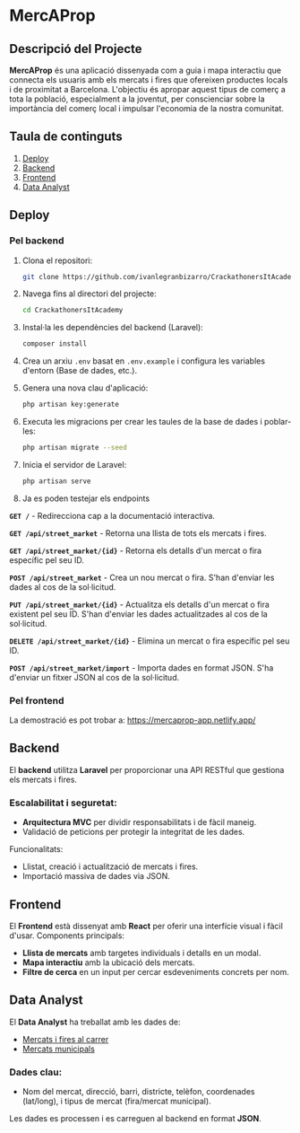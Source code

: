 # MercAProp

## Descripció del Projecte

**MercAProp** és una aplicació dissenyada com a guia i mapa interactiu que connecta els usuaris amb els mercats i fires que ofereixen productes locals i de proximitat a Barcelona. L'objectiu és apropar aquest tipus de comerç a tota la població, especialment a la joventut, per conscienciar sobre la importància del comerç local i impulsar l'economia de la nostra comunitat.

## Taula de continguts

1. [Deploy](#deploy)
2. [Backend](#backend)
3. [Frontend](#frontend)
4. [Data Analyst](#data-analyst)


## Deploy

### Pel backend

1. Clona el repositori:
    ```bash
    git clone https://github.com/ivanlegranbizarro/CrackathonersItAcademy.git
    ```

2. Navega fins al directori del projecte:
    ```bash
    cd CrackathonersItAcademy
    ```

3. Instal·la les dependències del backend (Laravel):
    ```bash
    composer install
    ```

4. Crea un arxiu `.env` basat en `.env.example` i configura les variables d'entorn (Base de dades, etc.).

5. Genera una nova clau d'aplicació:
    ```bash
    php artisan key:generate
    ```

6. Executa les migracions per crear les taules de la base de dades i poblar-les:
    ```bash
    php artisan migrate --seed
    ```

7. Inicia el servidor de Laravel:
    ```bash
    php artisan serve
    ```

8. Ja es poden testejar els endpoints

 **`GET /`** - Redirecciona cap a la documentació interactiva.

 **`GET /api/street_market`** - Retorna una llista de tots els mercats i fires.

 **`GET /api/street_market/{id}`** - Retorna els detalls d'un mercat o fira específic pel seu ID.

 **`POST /api/street_market`** - Crea un nou mercat o fira. S'han d'enviar les dades al cos de la sol·licitud.

**`PUT /api/street_market/{id}`** - Actualitza els detalls d'un mercat o fira existent pel seu ID. S'han d'enviar les dades actualitzades al cos de la sol·licitud.

**`DELETE /api/street_market/{id}`** - Elimina un mercat o fira específic pel seu ID.

**`POST /api/street_market/import`** - Importa dades en format JSON. S'ha d'enviar un fitxer JSON al cos de la sol·licitud.





### Pel frontend

La demostració es pot trobar a: https://mercaprop-app.netlify.app/

## Backend

El **backend** utilitza **Laravel** per proporcionar una API RESTful que gestiona els mercats i fires.

### Escalabilitat i seguretat:
- **Arquitectura MVC** per dividir responsabilitats i de fàcil maneig.
- Validació de peticions per protegir la integritat de les dades.

Funcionalitats:
- Llistat, creació i actualització de mercats i fires.
- Importació massiva de dades via JSON.

## Frontend

El **Frontend** està dissenyat amb **React** per oferir una interfície visual i fàcil d'usar. Components principals:

- **Llista de mercats** amb targetes individuals i detalls en un modal.
- **Mapa interactiu** amb la ubicació dels mercats.
- **Filtre de cerca** en un input per cercar esdeveniments concrets per nom.

## Data Analyst

El **Data Analyst** ha treballat amb les dades de:

- [Mercats i fires al carrer](https://opendata-ajuntament.barcelona.cat/data/ca/dataset/mercats-fires-carrer)
- [Mercats municipals](https://opendata-ajuntament.barcelona.cat/data/ca/dataset/mercats-municipals)

### Dades clau:
- Nom del mercat, direcció, barri, districte, telèfon, coordenades (lat/long), i tipus de mercat (fira/mercat municipal).

Les dades es processen i es carreguen al backend en format **JSON**.
